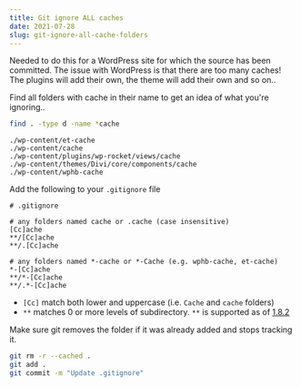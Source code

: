 ```yaml
---
title: Git ignore ALL caches
date: 2021-07-28
slug: git-ignore-all-cache-folders
---
```


Needed to do this for a WordPress site for which the source has been committed. The issue with WordPress is that there are too many caches! The plugins will add their own, the theme will add their own and so on..

Find all folders with cache in their name to get an idea of what you're ignoring..

```bash
find . -type d -name *cache
```

```
./wp-content/et-cache
./wp-content/cache
./wp-content/plugins/wp-rocket/views/cache
./wp-content/themes/Divi/core/components/cache
./wp-content/wphb-cache
```

Add the following to your `.gitignore` file

```
# .gitignore

# any folders named cache or .cache (case insensitive)
[Cc]ache
**/[Cc]ache
**/.[Cc]ache

# any folders named *-cache or *-Cache (e.g. wphb-cache, et-cache)
*-[Cc]ache
**/*-[Cc]ache
**/.*-[Cc]ache
```

- `[Cc]` match both lower and uppercase (i.e. `Cache` and `cache` folders)
- `**` matches 0 or more levels of subdirectory. `**` is supported as of [1.8.2](https://github.com/git/git/blob/master/Documentation/RelNotes/1.8.2.txt)

Make sure git removes the folder if it was already added and stops tracking it.

```bash
git rm -r --cached .
git add .
git commit -m "Update .gitignore"
```
